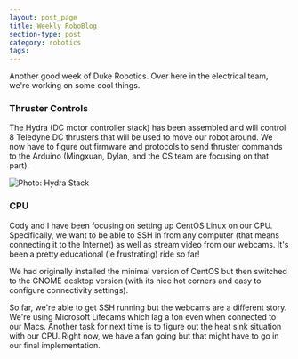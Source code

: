 ```yaml
---
layout: post_page
title: Weekly RoboBlog
section-type: post
category: robotics
tags: 
---
```


Another good week of Duke Robotics. Over here in the electrical team, we're working on some cool things.

### Thruster Controls

The Hydra (DC motor controller stack) has been assembled and will control 8 Teledyne DC thrusters that will be used to move our robot around. We now have to figure out firmware and protocols to send thruster commands to the Arduino (Mingxuan, Dylan, and the CS team are focusing on that part). 

<img alt="Photo: Hydra Stack" src="http://brianmlin.com/Images/Robotics/hydraStack.jpg" style="max-width:630px;">


### CPU 

Cody and I have been focusing on setting up CentOS Linux on our CPU. Specifically, we want to be able to SSH in from any computer (that means connecting it to the Internet) as well as stream video from our webcams. It's been a pretty educational (ie frustrating) ride so far!

We had originally installed the minimal version of CentOS but then switched to the GNOME desktop version (with its nice hot corners and easy to configure connectivity settings). 

So far, we're able to get SSH running but the webcams are a different story. We're using Microsoft Lifecams which lag a ton even when connected to our Macs. Another task for next time is to figure out the heat sink situation with our CPU. Right now, we have a fan going but that might have to go in our final implementation. 

